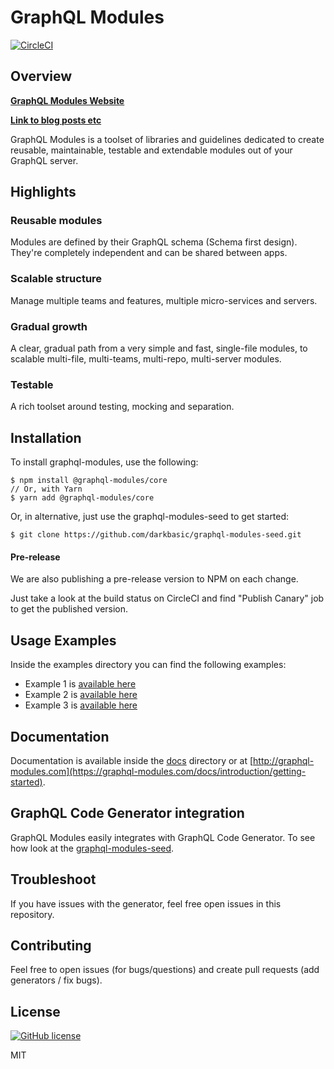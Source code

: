# GraphQL Modules

[![CircleCI](https://circleci.com/gh/Urigo/graphql-modules.svg?style=svg&circle-token=28155ce743e1a9ba25152b0b3395acfa5b152f41)](https://circleci.com/gh/Urigo/graphql-modules)

## Overview

**[GraphQL Modules Website](https://graphql-modules.com/docs/introduction/getting-started)**

**[Link to blog posts etc](https://medium.com/@dotansimha/graphql-modules-dabadaba)**

GraphQL Modules is a toolset of libraries and guidelines dedicated to create reusable, maintainable, testable and extendable modules out of your GraphQL server.

## Highlights

### Reusable modules ###

Modules are defined by their GraphQL schema (Schema first design). They're completely independent and can be shared between apps.

### Scalable structure ###

Manage multiple teams and features, multiple micro-services and servers.

### Gradual growth ###

A clear, gradual path from a very simple and fast, single-file modules, to scalable multi-file, multi-teams, multi-repo, multi-server modules.

### Testable ###

A rich toolset around testing, mocking and separation.

## Installation

To install graphql-modules, use the following:

    $ npm install @graphql-modules/core
    // Or, with Yarn
    $ yarn add @graphql-modules/core

Or, in alternative, just use the graphql-modules-seed to get started:

    $ git clone https://github.com/darkbasic/graphql-modules-seed.git

#### Pre-release

We are also publishing a pre-release version to NPM on each change.

Just take a look at the build status on CircleCI and find "Publish Canary" job to get the published version.

## Usage Examples

Inside the examples directory you can find the following examples:

- Example 1 is [available here](./examples/)
- Example 2 is [available here](./examples/)
- Example 3 is [available here](./examples/)

## Documentation ##

Documentation is available inside the [docs](./docs/) directory or at [http://graphql-modules.com](https://graphql-modules.com/docs/introduction/getting-started).

## GraphQL Code Generator integration

GraphQL Modules easily integrates with GraphQL Code Generator. To see how look at the [graphql-modules-seed](https://github.com/darkbasic/graphql-modules-seed).

## Troubleshoot

If you have issues with the generator, feel free open issues in this repository.

## Contributing

Feel free to open issues (for bugs/questions) and create pull requests (add generators / fix bugs).

## License

[![GitHub license](https://img.shields.io/badge/license-MIT-lightgrey.svg?maxAge=2592000)](https://raw.githubusercontent.com/apollostack/apollo-ios/master/LICENSE)

MIT
